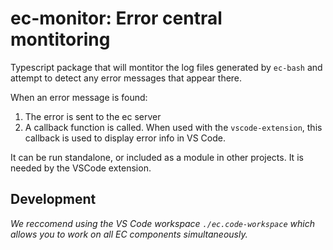 # ec-monitor: Error central montitoring

Typescript package that will montitor the log files generated by `ec-bash`
and attempt to detect any error messages that appear there.

When an error message is found:

1. The error is sent to the ec server
2. A callback function is called. When used with the `vscode-extension`, this
   callback is used to display error info in VS Code.

It can be run standalone, or included as a module in other projects. It is
needed by the VSCode extension.

## Development

_We reccomend using the VS Code workspace `./ec.code-workspace` which allows
you to work on all EC components simultaneously._
